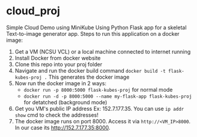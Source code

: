 # cloud_proj
Simple Cloud Demo using MiniKube
Using Python Flask app for a skeletal Text-to-image generator app.
Steps to run this application on a docker image:
1. Get a VM (NCSU VCL) or a local machine connected to internet running
2. Install Docker from docker website
3. Clone this repo into your proj folder
4. Navigate and run the docker build command `docker build -t flask-kubes-proj .` This generates the docker image
5. Now run the docker image in 2 ways:
    - `docker run -p 8000:5000 flask-kubes-proj` for normal mode
    - `docker run -d -p 8000:5000 --name my-flask-app flask-kubes-proj` for detatched (background mode)
6. Get you VM's public IP address Ex: 152.7.177.35. You can use `ip addr show` cmd to check the addresses!
7. The docker image runs on port 8000. Access it via `http://<VM_IP>8000`. In our case its http://152.7.177.35:8000.
